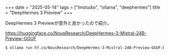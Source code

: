 +++
date = "2025-05-14"
tags = ["lmstudio", "ollama", "deephermes"]
title = "DeepHermes 3 Preview"
+++

DeepHermes 3 Previewが意外と良かったので紹介。

https://huggingface.co/NousResearch/DeepHermes-3-Mistral-24B-Preview-GGUF

```sh
$ ollama run hf.co/NousResearch/DeepHermes-3-Mistral-24B-Preview-GGUF:DeepHermes-3-Mistral-24B-Preview-q6.gguf
```

